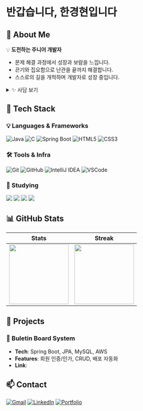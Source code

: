 # 반갑습니다, 한경현입니다


## 👋 About Me
💡 **도전하는 주니어 개발자**  
- 문제 해결 과정에서 성장과 보람을 느낍니다.  
- 끈기와 집요함으로 난관을 끝까지 해결합니다.  
- 스스로의 길을 개척하며 개발자로 성장 중입니다.  

<details>
  <summary>✨ 사담 보기</summary>

  ### 🥰 취미  
  - 뜨개질 🧶 _요즘은 옷을 만듭니다 👍_
  - 게임  🎮

  ### 💻 전공
  - 컴퓨터공학 전공(<법학 전공에서 전과)
  - 현재 **백엔드 개발**을 집중적으로 공부 중  
  - 데이터베이스(MySQL)와 클라우드(AWS)에도 관심이 많아요  
  - 아직 새싹 개발자입니다 🌱

</details>



## 🦾 Tech Stack  

### 💡 Languages & Frameworks  
![Java](https://img.shields.io/badge/Java-FFBFA9?style=for-the-badge&logo=openjdk&logoColor=white) 
![C](https://img.shields.io/badge/C-A8DADC?style=for-the-badge&logo=c&logoColor=white) 
![Spring Boot](https://img.shields.io/badge/Spring%20Boot-95D5B2?style=for-the-badge&logo=springboot&logoColor=white) 
![HTML5](https://img.shields.io/badge/HTML5-FF8C8C?style=for-the-badge&logo=html5&logoColor=white) 
![CSS3](https://img.shields.io/badge/CSS3-90CAF9?style=for-the-badge&logo=css3&logoColor=white)  

### 🛠️ Tools & Infra  
![Git](https://img.shields.io/badge/Git-FEBE8C?style=for-the-badge&logo=git&logoColor=white) 
![GitHub](https://img.shields.io/badge/GitHub-FFE3E3?style=for-the-badge&logo=github&logoColor=black) 
![IntelliJ IDEA](https://img.shields.io/badge/IntelliJ-CCD5AE?style=for-the-badge&logo=intellijidea&logoColor=black) 
![VSCode](https://img.shields.io/badge/VS%20Code-A7C7E7?style=for-the-badge&logo=visualstudiocode&logoColor=white)    

### 📖 Studying
<img src="https://img.shields.io/badge/MySQL-4479A1?style=for-the-badge&logo=mysql&logoColor=white"/> <img src="https://img.shields.io/badge/AWS-232F3E?style=for-the-badge&logo=amazonaws&logoColor=white"/> <img src="https://img.shields.io/badge/Docker-2496ED?style=for-the-badge&logo=docker&logoColor=white"/> <img src="https://img.shields.io/badge/Python-3776AB?style=for-the-badge&logo=python&logoColor=white"/>


## 📊 GitHub Stats
| Stats | Streak |
|-------|--------|
| <img src="https://github-readme-stats.vercel.app/api?username=khyun722&show_icons=true&theme=graywhite&hide_border=true" height="160"/> | <img src="https://github-readme-streak-stats.herokuapp.com/?user=khyun722&theme=default&hide_border=true" height="160"/> |



## 📖 Projects  

### 📝 Buletin Board System
- **Tech**: Spring Boot, JPA, MySQL, AWS  
- **Features**: 회원 인증/인가, CRUD, 배포 자동화  
- **Link**: 

## 📫 Contact
[![Gmail](https://img.shields.io/badge/Gmail-FFBFA9?style=for-the-badge&logo=gmail&logoColor=white)](mailto:your_email@gmail.com)
[![LinkedIn](https://img.shields.io/badge/LinkedIn-A7C7E7?style=for-the-badge&logo=linkedin&logoColor=white)](...)
[![Portfolio](https://img.shields.io/badge/Portfolio-CCD5AE?style=for-the-badge&logo=vercel&logoColor=black)](https://yourportfolio.com)

<!--
**khyun722/khyun722** is a ✨ _special_ ✨ repository because its `README.md` (this file) appears on your GitHub profile.

Here are some ideas to get you started:

- 🔭 I’m currently working on ...
- 🌱 I’m currently learning ...
- 👯 I’m looking to collaborate on ...
- 🤔 I’m looking for help with ...
- 💬 Ask me about ...
- 📫 How to reach me: ...
- 😄 Pronouns: ...
- ⚡ Fun fact: ...
-->
